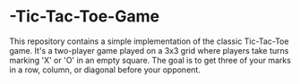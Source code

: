 # -Tic-Tac-Toe-Game
This repository contains a simple implementation of the classic Tic-Tac-Toe game. It's a two-player game played on a 3x3 grid where players take turns marking 'X' or 'O' in an empty square. The goal is to get three of your marks in a row, column, or diagonal before your opponent.
